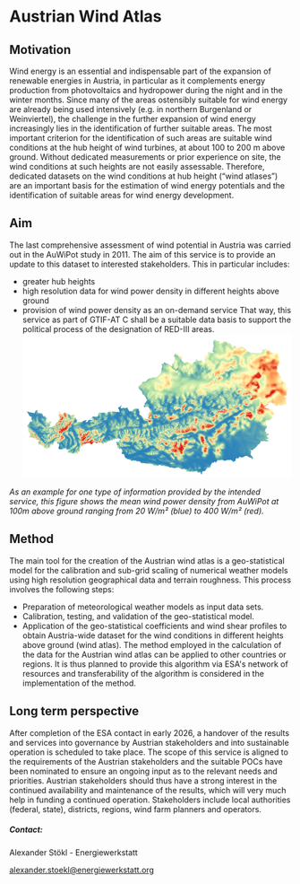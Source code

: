 # Austrian Wind Atlas
## Motivation
Wind energy is an essential and indispensable part of the expansion of renewable energies in Austria, in particular as it complements energy production from photovoltaics and hydropower during the night and in the winter months.
Since many of the areas ostensibly suitable for wind energy are already being used intensively (e.g. in northern Burgenland or Weinviertel), the challenge in the further expansion of wind energy increasingly lies in the identification of further suitable areas. The most important criterion for the identification of such areas are suitable wind conditions at the hub height of wind turbines, at about 100 to 200 m above ground. 
Without dedicated measurements or prior experience on site, the wind conditions at such heights are not easily assessable. Therefore, dedicated datasets on the wind conditions at hub height (“wind atlases”) are an important basis for the estimation of wind energy potentials and the identification of suitable areas for wind energy development.
## Aim
The last comprehensive assessment of wind potential in Austria was carried out in the AuWiPot study in 2011. The aim of this service is to provide an update to this dataset to interested stakeholders. 
This in particular includes:
* greater hub heights
* high resolution data for wind power density in different heights above ground
* provision of wind power density as an on-demand service
That way, this service as part of GTIF-AT C shall be a suitable data basis to support the political process of the designation of RED-III areas.
![](https://raw.githubusercontent.com/GTIF-Austria/public-narratives/78e12a8353f0c44a0cf1113d166c2ad350b18da7/assets/TM1345/Bild1-1739866425546.png)

_As an example for one type of information provided by the intended service, this figure shows the mean wind power density from AuWiPot at 100m above ground ranging from 20 W/m² (blue) to 400 W/m² (red)._
## Method
The main tool for the creation of the Austrian wind atlas is a geo-statistical model for the calibration and sub-grid scaling of numerical weather models using high resolution geographical data and terrain roughness. 
This process involves the following steps:
* Preparation of meteorological weather models as input data sets.
*	Calibration, testing, and validation of the geo-statistical model.
*	Application of the geo-statistical coefficients and wind shear profiles to obtain Austria-wide dataset for the wind conditions in different heights above ground (wind atlas). 
The method employed in the calculation of the data for the Austrian wind atlas can be applied to other countries or regions. It is thus planned to provide this algorithm via ESA's network of resources and transferability of the algorithm is considered in the implementation of the method.
## Long term perspective
After completion of the ESA contact in early 2026, a handover of the results and services into governance by Austrian stakeholders and into sustainable operation is scheduled to take place. The scope of this service is aligned to the requirements of the Austrian stakeholders and the suitable POCs have been nominated to ensure an ongoing input as to the relevant needs and priorities. Austrian stakeholders should thus have a strong interest in the continued availability and maintenance of the results, which will very much help in funding a continued operation.
Stakeholders include local authorities (federal, state), districts, regions, wind farm planners and operators.
##### Contact: 
Alexander Stökl - Energiewerkstatt

alexander.stoekl@energiewerkstatt.org
